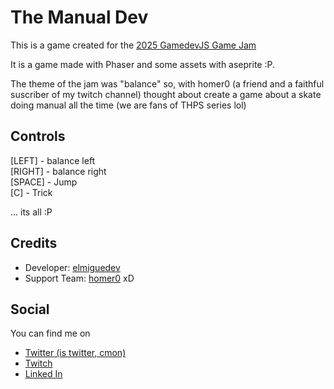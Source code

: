 # The Manual Dev

This is a game created for the [2025 GamedevJS Game Jam](https://itch.io/jam/gamedevjs-2025)

It is a game made with Phaser and some assets with aseprite :P. 

The theme of the jam was "balance" so, with homer0 (a friend and a faithful suscriber of my twitch channel) thought about create a game about a skate doing manual all the time (we are fans of THPS series lol)

## Controls

[LEFT] - balance left  
[RIGHT] - balance right  
[SPACE] - Jump   
[C] - Trick  

... its all :P

## Credits

- Developer: [elmiguedev](https://x.com/elmiguedev)
- Support Team: [homer0](https://x.com/homer0) xD

## Social

You can find me on 
- [Twitter (is twitter, cmon)](https://twitter.com/elmiguedev) 
- [Twitch](https://twitch.tv/elmiguedev)
- [Linked In](https://linkedin.com/in/elmiguedev)